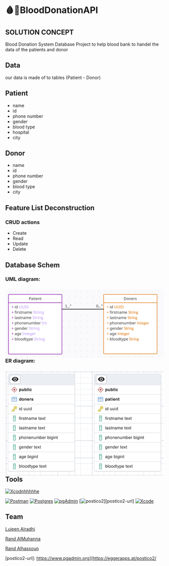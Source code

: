 # 🩸💉BloodDonationAPI

  

## SOLUTION CONCEPT
Blood Donation System Database Project to help blood bank to handel the data of the patients and donor

## Data 
our data is made of to tables (Patient - Donor)

## Patient 
- name
- id
- phone number
- gender
- blood type
- hospital
- city


## Donor 
- name
- id
- phone number
- gender
- blood type
- city


## Feature List Deconstruction
### CRUD actions 
- Create
- Read
- Update
- Delete

## Database Schem
### UML diagram:
<h3><img align="left" src="UML.png"> <br/> <br/> 


### ER diagram:
<h3><img align="left" src="ER.png"> <br/> <br/>

## Tools
[![Xcodnhhhhhe][Xcode-img]][Xcode-url]   
  
  [![Postman][Postman-img]][Postman-url]  [![Postgres][Postgres-img]][Postgres-url]  [![pgAdmin][pgAdmin-img]][pgAdmin-url]  [![postico2][postico2-img]][postico2-url]   [![Xcode][xcode-img]][xcode-url]





## Team

  <a href="https://www.linkedin.com/in/lujean-alradhi-72b417209/">Lujeen Alradhi</a>
  
  
  <a href="https://www.linkedin.com/in/randalmuhanna/">Rand AlMuhanna </a>
  
  
  <a href="https://www.linkedin.com/in/rand-alhassoun-b067b91a3/">Rand Alhassoun </a>


<!-- MARKDOWN LINKS & IMAGES -->

<!-- https://www.markdownguide.org/basic-syntax/#reference-style-links -->

[Xcode-img]: https://img.shields.io/badge/-Xcode-blue
[Xcode-url]: [https://developer.apple.com/xcode/swiftui/](https://developer.apple.com/support/xcode/)

[Postman-img]: https://img.shields.io/badge/-Postman-yellow
[Postman-url]: https://www.postman.com

[Postgres-img]: https://img.shields.io/badge/-Postgres-blue
[Postgres-url]: https://www.postgresql.org

[pgAdmin-img]: https://img.shields.io/badge/-pgadmin-yellow
[pgAdmin-url]: https://www.pgadmin.org


[postico2-img]: https://img.shields.io/badge/-pgadmin-blue
[postico2-url]: https://www.pgadmin.org](https://eggerapps.at/postico2/


[xcode-img]: https://img.shields.io/badge/-pgadmin-yellow
[xcode-url]: https://developer.apple.com/support/xcode/









